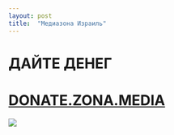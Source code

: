 ```yaml
---
layout: post
title:  "Медиазона Израиль"
---
```


# ДАЙТЕ ДЕНЕГ
# [DONATE.ZONA.MEDIA](https://donate.zona.media)


[<img src="https://i.imgur.com/HDiT7Jh.png">](https://donate.zona.media)

